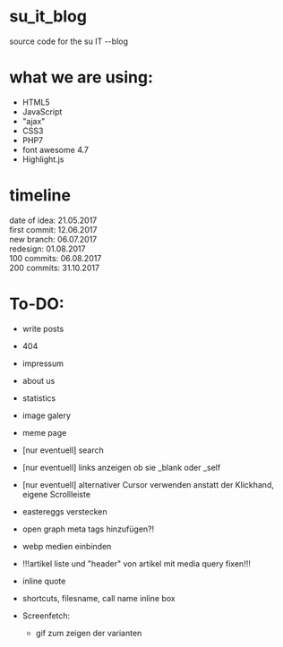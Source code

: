 # su_it_blog
source code for the su IT --blog

# what we are using:
- HTML5
- JavaScript
- "ajax"
- CSS3
- PHP7
- font awesome 4.7
- Highlight.js

# timeline

date of idea: 21.05.2017
<br>
first commit: 12.06.2017
<br>
new branch: 06.07.2017
<br>
redesign: 01.08.2017
<br>
100 commits: 06.08.2017
<br>
200 commits: 31.10.2017

# To-DO:

- write posts
- 404
- impressum
- about us
- statistics
- image galery
- meme page
- [nur eventuell] search
- [nur eventuell] links anzeigen ob sie _blank oder _self
-  [nur eventuell] alternativer Cursor verwenden anstatt der Klickhand, eigene Scrollleiste
- eastereggs verstecken
- open graph meta tags hinzufügen?!
- webp medien einbinden
- !!!artikel liste und "header" von artikel mit media query fixen!!!
- inline quote
- shortcuts, filesname, call name inline box

- Screenfetch:
	- gif zum zeigen der varianten
